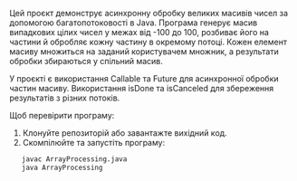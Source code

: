 Цей проєкт демонструє асинхронну обробку великих масивів чисел за допомогою багатопотоковості в Java. 
Програма генерує масив випадкових цілих чисел у межах від -100 до 100, розбиває його на частини й обробляє кожну частину в окремому потоці. 
Кожен елемент масиву множиться на заданий користувачем множник, а результати обробки збираються у спільний масив.

У проєкті є використання Callable та Future для асинхронної обробки частин масиву.
Використання isDone та isCanceled для збереження результатів з різних потоків.

Щоб перевірити програму:

1. Клонуйте репозиторій або завантажте вихідний код.
2. Скомпілюйте та запустіть програму:

```bash
   javac ArrayProcessing.java
   java ArrayProcessing
